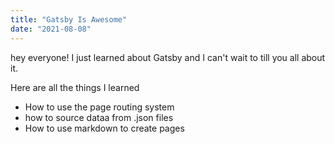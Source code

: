 ```yaml
---
title: "Gatsby Is Awesome"
date: "2021-08-08"
---
```


hey everyone! I just learned about Gatsby and I can't wait to till you all about it.


Here are all the things I learned
- How to use the page routing system
- how to source dataa from .json files
- How to use markdown to create pages